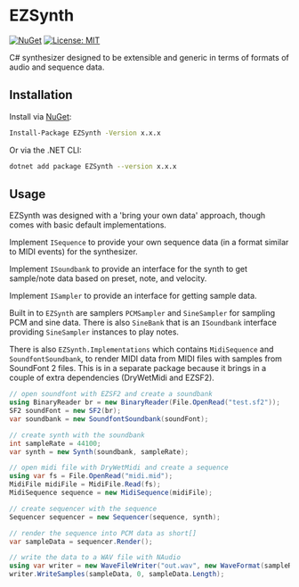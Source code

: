 # EZSynth

[![NuGet](https://img.shields.io/nuget/v/EZSynth.svg)](https://www.nuget.org/packages/EZSynth/)
[![License: MIT](https://img.shields.io/badge/License-MIT-green.svg)](https://opensource.org/licenses/MIT)

C# synthesizer designed to be extensible and generic in terms of formats of audio and sequence data.

## Installation

Install via [NuGet](https://www.nuget.org/):

```sh
Install-Package EZSynth -Version x.x.x
```

Or via the .NET CLI:

```sh
dotnet add package EZSynth --version x.x.x
```

## Usage

EZSynth was designed with a 'bring your own data' approach, though comes with basic default implementations.

Implement `ISequence` to provide your own sequence data (in a format similar to MIDI events) for the synthesizer.

Implement `ISoundbank` to provide an interface for the synth to get sample/note data based on preset, note, and velocity.

Implement `ISampler` to provide an interface for getting sample data.

Built in to `EZSynth` are samplers `PCMSampler` and `SineSampler` for sampling PCM and sine data. There is
also `SineBank` that is an `ISoundbank` interface providing `SineSampler` instances to play notes.

There is also `EZSynth.Implementations` which contains `MidiSequence` and `SoundfontSoundbank`, to render
MIDI data from MIDI files with samples from SoundFont 2 files. This is in a separate package because it
brings in a couple of extra dependencies (DryWetMidi and EZSF2).

```csharp
// open soundfont with EZSF2 and create a soundbank
using BinaryReader br = new BinaryReader(File.OpenRead("test.sf2"));
SF2 soundFont = new SF2(br);
var soundbank = new SoundfontSoundbank(soundFont);

// create synth with the soundbank
int sampleRate = 44100;
var synth = new Synth(soundbank, sampleRate);

// open midi file with DryWetMidi and create a sequence
using var fs = File.OpenRead("midi.mid");
MidiFile midiFile = MidiFile.Read(fs);
MidiSequence sequence = new MidiSequence(midiFile);

// create sequencer with the sequence
Sequencer sequencer = new Sequencer(sequence, synth);

// render the sequence into PCM data as short[]
var sampleData = sequencer.Render();

// write the data to a WAV file with NAudio
using var writer = new WaveFileWriter("out.wav", new WaveFormat(sampleRate, 2));
writer.WriteSamples(sampleData, 0, sampleData.Length);
```